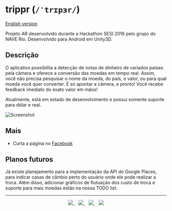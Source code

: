 # trippr (`/ˈtrɪpɜr/`)

<a href="./README-EN.md">English version</a>

Projeto AR desenvolvido durante a Hackathon SESI 2016 pelo grupo do NAVE Rio. Desenvolvido para Android em Unity3D.

## Descrição

O aplicativo possibilita a detecção de notas de dinheiro de variados países pela câmera e oferece a conversão das moedas em tempo real.
Assim, você não precisa pesquisar o nome da moeda, do país, o valor, ou para qual moeda você quer converter.
É só apontar a câmera, e pronto! Você recebe feedback imediato do exato valor em mãos!

Atualmente, está em estado de desenvolvimento e possui somente suporte para dólar e real.

![Screenshot](http://i.imgur.com/KwN4oVy.png)

## Mais

* Curta a página no [Facebook](https://www.facebook.com/Trippr-1793548427587598)

## Planos futuros

Já existe planejamento para a implementação da API do Google Places, para indicar casas de câmbio perto do usuário onde ele pode realizar a troca. Além disso, adicionar gráficos de flutuação dos custo de troca e suporte para mais moedas estão na nossa TODO list.

<hr/>

<p align="center">
<a title="João Ricardo" target="_blank" href="http://github.com/JRFLGA">
    <img src="https://avatars0.githubusercontent.com/u/3507471?s=50"/>
</a>&nbsp;&nbsp;
<a title="Matheus Avellar" target="_blank" href="http://github.com/MatheusAvellar">
    <img src="https://avatars0.githubusercontent.com/u/1719996?s=50"/>
</a>&nbsp;&nbsp;
<a title="Milena Crivella" target="_blank" href="http://github.com/MilenaCrivella">
    <img src="https://avatars0.githubusercontent.com/u/9369529?s=50"/>
</a>&nbsp;&nbsp;
<a title="Vinicius Apolinário" target="_blank" href="http://github.com/ViniciusApolinario">
    <img src="https://avatars0.githubusercontent.com/u/11331469?s=50"/>
</a>
</p>
